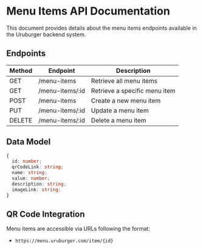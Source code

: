 # Menu Items API Documentation

This document provides details about the menu items endpoints available in the Uruburger backend system.

## Endpoints

| Method | Endpoint        | Description                   |
| ------ | --------------- | ----------------------------- |
| GET    | /menu-items     | Retrieve all menu items       |
| GET    | /menu-items/:id | Retrieve a specific menu item |
| POST   | /menu-items     | Create a new menu item        |
| PUT    | /menu-items/:id | Update a menu item            |
| DELETE | /menu-items/:id | Delete a menu item            |

## Data Model

```typescript
{
  id: number;
  qrCodeLink: string;
  name: string;
  value: number;
  description: string;
  imageLink: string;
}
```

## QR Code Integration

Menu items are accessible via URLs following the format:

- `https://menu.uruburger.com/item/{id}`

